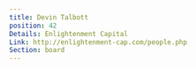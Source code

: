 ```yaml
---
title: Devin Talbott
position: 42
Details: Enlightenment Capital
Link: http://enlightenment-cap.com/people.php
Section: board
---
```


